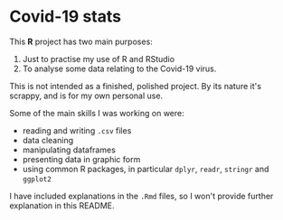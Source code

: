 # Covid-19 stats

This **R** project has two main purposes:
1. Just to practise my use of R and RStudio
2. To analyse some data relating to the Covid-19 virus.

This is not intended as a finished, polished project. By its nature it's scrappy, and is for my own personal use.

Some of the main skills I was working on were:
* reading and writing `.csv` files
* data cleaning
* manipulating dataframes
* presenting data in graphic form
* using common R packages, in particular `dplyr`, `readr`, `stringr` and `ggplot2`


I have included explanations in the `.Rmd` files, so I won't provide further explanation in this README. 